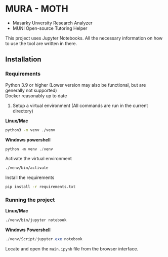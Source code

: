 # MURA - MOTH
- Masarky Unversity Research Analyzer
- MUNI Open-source Tutoring Helper

This project uses Jupyter Notebooks. All the necessary information on how to use the tool are written in there.

## Installation

### Requirements

Python 3.9 or higher (Lower version may also be functional, but are generally not supported)\
Docker reasonably up to date

1) Setup a virtual environment (All commands are run in the current directory)

**Linux/Mac**
```bash
python3 -m venv ./venv
```
**Windows powershell**
```ps1
python -m venv ./venv
```

Activate the virtual environment

```bash
./venv/bin/activate
```

Install the requirements

```bash
pip install -r requirements.txt
```

### Running the project

**Linux/Mac**
```bash
./venv/bin/jupyter notebook
```
**Windows Powershell**
```ps1
./venv/Script/jupyter.exe notebook
```

Locate and open the `main.ipynb` file from the browser interface.